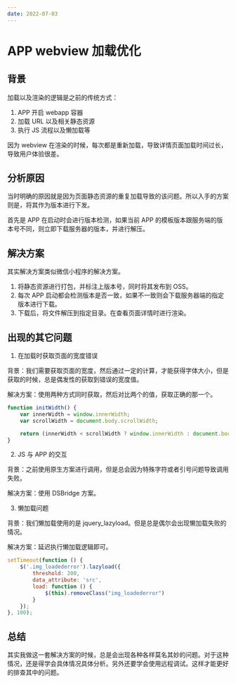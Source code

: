 ```yaml
---
date: 2022-07-03
---
```

# APP webview 加载优化

## 背景

加载以及渲染的逻辑是之前的传统方式：

1. APP 开启 webapp 容器
2. 加载 URL 以及相关静态资源
3. 执行 JS 流程以及懒加载等

因为 webview 在渲染的时候，每次都是重新加载，导致详情页面加载时间过长，导致用户体验很差。

## 分析原因

当时明确的原因就是因为页面静态资源的重复加载导致的该问题。所以入手的方案则是，将其作为版本进行下发。

首先是 APP 在启动时会进行版本检测，如果当前 APP 的模板版本跟服务端的版本号不同，则立即下载服务器的版本，并进行解压。

## 解决方案

其实解决方案类似微信小程序的解决方案。

1. 将静态资源进行打包，并标注上版本号，同时将其发布到 OSS。
2. 每次 APP 启动都会检测版本是否一致，如果不一致则会下载服务器端的指定版本进行下载。
3. 下载后，将文件解压到指定目录。在查看页面详情时进行渲染。

## 出现的其它问题

1. 在加载时获取页面的宽度错误

背景：我们需要获取页面的宽度，然后通过一定的计算，才能获得字体大小，但是获取的时候，总是偶发性的获取到错误的宽度值。

解决方案：使用两种方式同时获取，然后对比两个的值，获取正确的那一个。

```javascript
function initWidth() {
    var innerWidth = window.innerWidth;
    var scrollWidth = document.body.scrollWidth;

    return (innerWidth < scrollWidth ? window.innerWidth : document.body.scrollWidth);
}
```

2. JS 与 APP 的交互

背景：之前使用原生方案进行调用，但是总会因为特殊字符或者引号问题导致调用失败。

解决方案：使用 DSBridge 方案。

3. 懒加载问题

背景：我们懒加载使用的是 jquery_lazyload。但是总是偶尔会出现懒加载失败的情况。

解决方案：延迟执行懒加载逻辑即可。

```javascript
setTimeout(function () {
    $('.img_loadederror').lazyload({
        threshold: 200,
        data_attribute: 'src',
        load: function () {
            $(this).removeClass("img_loadederror")
        }
    });
}, 100);
```

## 总结

其实我做这一套解决方案的时候，总是会出现各种各样莫名其妙的问题。对于这种情况，还是得学会具体情况具体分析。另外还要学会使用远程调试。这样才能更好的排查其中的问题。